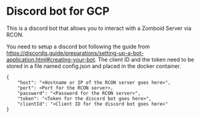 # Discord bot for GCP

This is a discord bot that allows you to interact with a Zomboid Server via RCON. 

You need to setup a discord bot following the guide from https://discordjs.guide/preparations/setting-up-a-bot-application.html#creating-your-bot.
The client ID and the token need to be stored in a file named config.json and placed in the docker container. 

```
{
    "host": "<Hostname or IP of the RCON server goes here>",
    "port": <Port for the RCON server>,
    "password": "<Password for the RCON server>",
    "token": "<Token for the discord bot goes here>",
    "clientId": "<Client ID for the discord bot goes here>"
}
```
